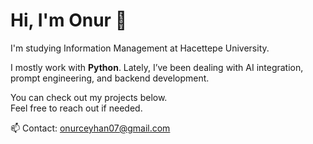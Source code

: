 # Hi, I'm Onur 👋

I'm studying Information Management at Hacettepe University.  

I mostly work with **Python**.
Lately, I’ve been dealing with AI integration, prompt engineering, and backend development.

You can check out my projects below.  
Feel free to reach out if needed.

📫 Contact: onurceyhan07@gmail.com
